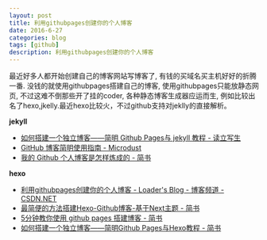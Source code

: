 ```yaml
---
layout: post
title: 利用githubpages创建你的个人博客
date: 2016-6-27
categories: blog
tags: [github]
description: 利用githubpages创建你的个人博客
---
```


最近好多人都开始创建自己的博客网站写博客了, 有钱的买域名买主机好好的折腾一番. 没钱的就使用githubpages搭建自己的博客, 使用githubpages只能放静态网页, 不过这难不倒那些开了挂的coder, 各种静态博客生成器应运而生, 例如比较出名了hexo,jkelly.最近hexo比较火，不过github支持对jeklly的直接解析。

**jekyll** 

- [如何搭建一个独立博客——简明 Github Pages与 jekyll 教程 - 读立写生](http://cnfeat.com/blog/2014/05/10/how-to-build-a-blog/)     
- [GitHub 博客简明使用指南 - Microdust](http://azeril.me/blog/Github-Pages-Blog.html)      
- [我的 Github 个人博客是怎样炼成的 - 简书](http://www.jianshu.com/p/4fd3cb0a11da)             


**hexo**   

- [利用githubpages创建你的个人博客 - Loader's Blog - 博客频道 - CSDN.NET](http://blog.csdn.net/qibin0506/article/details/51813428)          
- [最简便的方法搭建Hexo-Github博客-基于Next主题 - 简书](http://www.jianshu.com/p/5e9bd5e39ae6)        
- [5分钟教你使用 github pages 搭建博客 - 简书](http://www.jianshu.com/p/bb7f9dcf556b)           
- [如何搭建一个独立博客——简明Github Pages与Hexo教程 - 简书](http://www.jianshu.com/p/05289a4bc8b2)
